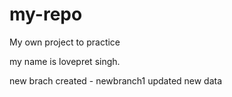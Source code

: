 # my-repo
My own project to practice

my name is lovepret singh.

new brach created -  newbranch1
updated new data
